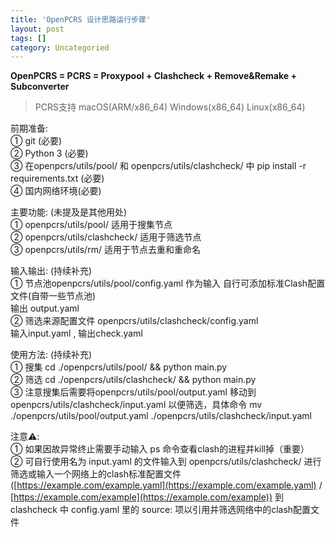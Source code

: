 ```yaml
---
title: 'OpenPCRS 设计思路运行步骤'
layout: post
tags: []
category: Uncategoried
---
```

**OpenPCRS = PCRS = Proxypool + Clashcheck + Remove&Remake + Subconverter**

> PCRS支持 macOS(ARM/x86\_64) Windows(x86\_64) Linux(x86\_64)

前期准备:  
① git (必要)  
② Python 3 (必要)  
③ 在openpcrs/utils/pool/ 和 openpcrs/utils/clashcheck/ 中 pip install -r requirements.txt (必要)  
④ 国内网络环境(必要)

主要功能: (未提及是其他用处)  
① openpcrs/utils/pool/ 适用于搜集节点  
② openpcrs/utils/clashcheck/ 适用于筛选节点  
③ openpcrs/utils/rm/ 适用于节点去重和重命名

输入输出: (持续补充)  
① 节点池openpcrs/utils/pool/config.yaml 作为输入 自行可添加标准Clash配置文件(自带一些节点池)  
输出 output.yaml  
② 筛选来源配置文件 openpcrs/utils/clashcheck/config.yaml  
输入input.yaml , 输出check.yaml

使用方法: (持续补充)  
① 搜集 cd ./openpcrs/utils/pool/ && python main.py  
② 筛选 cd ./openpcrs/utils/clashcheck/ && python main.py  
③ 注意搜集后需要将openpcrs/utils/pool/output.yaml 移动到 openpcrs/utils/clashcheck/input.yaml 以便筛选，具体命令 mv ./openpcrs/utils/pool/output.yaml ./openpcrs/utils/clashcheck/input.yaml

注意⚠️:  
① 如果因故异常终止需要手动输入 ps 命令查看clash的进程并kill掉（重要）  
② 可自行使用名为 input.yaml 的文件输入到 openpcrs/utils/clashcheck/ 进行筛选或输入一个网络上的clash标准配置文件 ([https://example.com/example.yaml](https://example.com/example.yaml) / [https://example.com/example](https://example.com/example)) 到clashcheck 中 config.yaml 里的 source: 项以引用并筛选网络中的clash配置文件